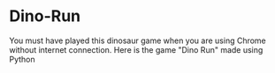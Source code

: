 # Dino-Run
You must have played this dinosaur game when you are using Chrome without internet connection. Here is the game "Dino Run" made using Python
